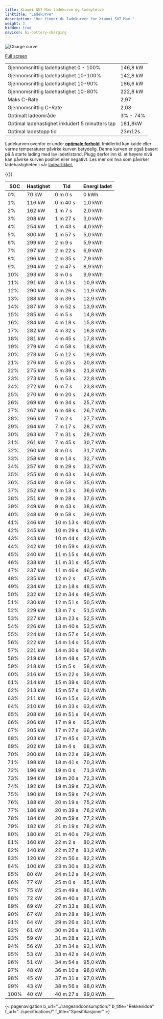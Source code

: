 ```yaml
---
title: Xiaomi SU7 Max ladekurve og ladeytelse
linktitle: "Ladekurve"
description: "Her finner du ladekurven for Xiaomi SU7 Max."
weight: 3
hidden: true
navicon: bi-battery-charging
---
```

<!-- markdownlint-disable MD033 -->
<img src="/images/models/xiaomi/su7/su7_max/chargingcurve.svg" alt="Charge curve" class="img-fluid">

[Full screen](/images/models/xiaomi/su7/su7_max/chargingcurve.svg)


<table class="table table-striped border">
<tbody>
<tr>
<td>Gjennomsnittlig ladehastighet 0 - 100%</td><td>146,8 kW</td>
</tr>
<tr>
<td>Gjennomsnittlig ladehastighet 10-100%</td><td>142,8 kW</td>
</tr>
<tr>
<td>Gjennomsnittlig ladehastighet 10-90%</td><td>186,6 kW</td>
</tr>
<tr>
<td>Gjennomsnittlig ladehastighet 10-80%</td><td>222,8 kW</td>
</tr>
<tr>
<td>Maks C-Rate</td><td>2,97</td>
</tr>
<tr>
<td>Gjennomsnittlig C-Rate</td><td>2,03</td>
</tr>
<tr>
<td>Optimalt ladeområde</td><td>3% - 74%</td>
</tr>
<tr>
<td>Optimal ladehastighet inkludert 5 minutters tap</td><td>181,8kW</td>
</tr>
<tr>
<td>Optimal ladestopp tid</td><td>23m12s</td>
</tr>
</tbody>
</table>


Ladekurven ovenfor er under **[optimale forhold](../../../../../technology/battery/charging/#temperatur)**. Imidlertid kan kalde eller varme temperaturer påvirke kurven betydelig. Denne kurven er også basert på å starte lading med lav ladetilstand. Plugg derfor inn kl. et høyere nivå kan påvirke kurven positivt eller negativt. Les mer om hva som påvirker ladehastigheten i vår [ladeartikkel.](../../../../../technology/battery/charging/)


{{<evkxdisplayaddarticle />}}
<table class="table table-striped border">
<thead>
<tr><th>SOC</th><th>Hastighet</th><th>Tid</th><th>Energi ladet</th></tr>
</thead>
<tbody>
<tr>
<td>0%</td><td>70 kW</td><td> 0 m 0 s </td><td>0 kWh </td>
</tr>
<tr>
<td>1%</td><td>116 kW</td><td> 0 m 40 s </td><td>1,0 kWh </td>
</tr>
<tr>
<td>2%</td><td>162 kW</td><td> 1 m 7 s </td><td>2,0 kWh </td>
</tr>
<tr>
<td>3%</td><td>208 kW</td><td> 1 m 27 s </td><td>3,0 kWh </td>
</tr>
<tr>
<td>4%</td><td>254 kW</td><td> 1 m 43 s </td><td>4,0 kWh </td>
</tr>
<tr>
<td>5%</td><td>300 kW</td><td> 1 m 57 s </td><td>5,0 kWh </td>
</tr>
<tr>
<td>6%</td><td>299 kW</td><td> 2 m 9 s </td><td>5,9 kWh </td>
</tr>
<tr>
<td>7%</td><td>297 kW</td><td> 2 m 22 s </td><td>6,9 kWh </td>
</tr>
<tr>
<td>8%</td><td>296 kW</td><td> 2 m 35 s </td><td>7,9 kWh </td>
</tr>
<tr>
<td>9%</td><td>294 kW</td><td> 2 m 47 s </td><td>8,9 kWh </td>
</tr>
<tr>
<td>10%</td><td>293 kW</td><td> 3 m 0 s </td><td>9,9 kWh </td>
</tr>
<tr>
<td>11%</td><td>291 kW</td><td> 3 m 13 s </td><td>10,9 kWh </td>
</tr>
<tr>
<td>12%</td><td>290 kW</td><td> 3 m 26 s </td><td>11,9 kWh </td>
</tr>
<tr>
<td>13%</td><td>288 kW</td><td> 3 m 39 s </td><td>12,9 kWh </td>
</tr>
<tr>
<td>14%</td><td>287 kW</td><td> 3 m 52 s </td><td>13,9 kWh </td>
</tr>
<tr>
<td>15%</td><td>285 kW</td><td> 4 m 5 s </td><td>14,8 kWh </td>
</tr>
<tr>
<td>16%</td><td>284 kW</td><td> 4 m 18 s </td><td>15,8 kWh </td>
</tr>
<tr>
<td>17%</td><td>282 kW</td><td> 4 m 32 s </td><td>16,8 kWh </td>
</tr>
<tr>
<td>18%</td><td>281 kW</td><td> 4 m 45 s </td><td>17,8 kWh </td>
</tr>
<tr>
<td>19%</td><td>279 kW</td><td> 4 m 58 s </td><td>18,8 kWh </td>
</tr>
<tr>
<td>20%</td><td>278 kW</td><td> 5 m 12 s </td><td>19,8 kWh </td>
</tr>
<tr>
<td>21%</td><td>276 kW</td><td> 5 m 25 s </td><td>20,8 kWh </td>
</tr>
<tr>
<td>22%</td><td>275 kW</td><td> 5 m 39 s </td><td>21,8 kWh </td>
</tr>
<tr>
<td>23%</td><td>273 kW</td><td> 5 m 53 s </td><td>22,8 kWh </td>
</tr>
<tr>
<td>24%</td><td>272 kW</td><td> 6 m 7 s </td><td>23,8 kWh </td>
</tr>
<tr>
<td>25%</td><td>270 kW</td><td> 6 m 20 s </td><td>24,8 kWh </td>
</tr>
<tr>
<td>26%</td><td>269 kW</td><td> 6 m 34 s </td><td>25,7 kWh </td>
</tr>
<tr>
<td>27%</td><td>267 kW</td><td> 6 m 48 s </td><td>26,7 kWh </td>
</tr>
<tr>
<td>28%</td><td>266 kW</td><td> 7 m 2 s </td><td>27,7 kWh </td>
</tr>
<tr>
<td>29%</td><td>264 kW</td><td> 7 m 17 s </td><td>28,7 kWh </td>
</tr>
<tr>
<td>30%</td><td>263 kW</td><td> 7 m 31 s </td><td>29,7 kWh </td>
</tr>
<tr>
<td>31%</td><td>261 kW</td><td> 7 m 45 s </td><td>30,7 kWh </td>
</tr>
<tr>
<td>32%</td><td>260 kW</td><td> 8 m 0 s </td><td>31,7 kWh </td>
</tr>
<tr>
<td>33%</td><td>258 kW</td><td> 8 m 14 s </td><td>32,7 kWh </td>
</tr>
<tr>
<td>34%</td><td>257 kW</td><td> 8 m 29 s </td><td>33,7 kWh </td>
</tr>
<tr>
<td>35%</td><td>255 kW</td><td> 8 m 43 s </td><td>34,6 kWh </td>
</tr>
<tr>
<td>36%</td><td>254 kW</td><td> 8 m 58 s </td><td>35,6 kWh </td>
</tr>
<tr>
<td>37%</td><td>252 kW</td><td> 9 m 13 s </td><td>36,6 kWh </td>
</tr>
<tr>
<td>38%</td><td>251 kW</td><td> 9 m 28 s </td><td>37,6 kWh </td>
</tr>
<tr>
<td>39%</td><td>249 kW</td><td> 9 m 43 s </td><td>38,6 kWh </td>
</tr>
<tr>
<td>40%</td><td>248 kW</td><td> 9 m 58 s </td><td>39,6 kWh </td>
</tr>
<tr>
<td>41%</td><td>246 kW</td><td> 10 m 13 s </td><td>40,6 kWh </td>
</tr>
<tr>
<td>42%</td><td>245 kW</td><td> 10 m 29 s </td><td>41,6 kWh </td>
</tr>
<tr>
<td>43%</td><td>243 kW</td><td> 10 m 44 s </td><td>42,6 kWh </td>
</tr>
<tr>
<td>44%</td><td>242 kW</td><td> 10 m 59 s </td><td>43,6 kWh </td>
</tr>
<tr>
<td>45%</td><td>240 kW</td><td> 11 m 15 s </td><td>44,6 kWh </td>
</tr>
<tr>
<td>46%</td><td>238 kW</td><td> 11 m 31 s </td><td>45,5 kWh </td>
</tr>
<tr>
<td>47%</td><td>237 kW</td><td> 11 m 46 s </td><td>46,5 kWh </td>
</tr>
<tr>
<td>48%</td><td>235 kW</td><td> 12 m 2 s </td><td>47,5 kWh </td>
</tr>
<tr>
<td>49%</td><td>234 kW</td><td> 12 m 18 s </td><td>48,5 kWh </td>
</tr>
<tr>
<td>50%</td><td>232 kW</td><td> 12 m 34 s </td><td>49,5 kWh </td>
</tr>
<tr>
<td>51%</td><td>230 kW</td><td> 12 m 51 s </td><td>50,5 kWh </td>
</tr>
<tr>
<td>52%</td><td>229 kW</td><td> 13 m 7 s </td><td>51,5 kWh </td>
</tr>
<tr>
<td>53%</td><td>227 kW</td><td> 13 m 23 s </td><td>52,5 kWh </td>
</tr>
<tr>
<td>54%</td><td>226 kW</td><td> 13 m 40 s </td><td>53,5 kWh </td>
</tr>
<tr>
<td>55%</td><td>224 kW</td><td> 13 m 57 s </td><td>54,4 kWh </td>
</tr>
<tr>
<td>56%</td><td>222 kW</td><td> 14 m 14 s </td><td>55,4 kWh </td>
</tr>
<tr>
<td>57%</td><td>221 kW</td><td> 14 m 30 s </td><td>56,4 kWh </td>
</tr>
<tr>
<td>58%</td><td>219 kW</td><td> 14 m 48 s </td><td>57,4 kWh </td>
</tr>
<tr>
<td>59%</td><td>218 kW</td><td> 15 m 5 s </td><td>58,4 kWh </td>
</tr>
<tr>
<td>60%</td><td>216 kW</td><td> 15 m 22 s </td><td>59,4 kWh </td>
</tr>
<tr>
<td>61%</td><td>214 kW</td><td> 15 m 39 s </td><td>60,4 kWh </td>
</tr>
<tr>
<td>62%</td><td>213 kW</td><td> 15 m 57 s </td><td>61,4 kWh </td>
</tr>
<tr>
<td>63%</td><td>211 kW</td><td> 16 m 15 s </td><td>62,4 kWh </td>
</tr>
<tr>
<td>64%</td><td>210 kW</td><td> 16 m 33 s </td><td>63,4 kWh </td>
</tr>
<tr>
<td>65%</td><td>208 kW</td><td> 16 m 51 s </td><td>64,4 kWh </td>
</tr>
<tr>
<td>66%</td><td>206 kW</td><td> 17 m 9 s </td><td>65,3 kWh </td>
</tr>
<tr>
<td>67%</td><td>205 kW</td><td> 17 m 27 s </td><td>66,3 kWh </td>
</tr>
<tr>
<td>68%</td><td>203 kW</td><td> 17 m 45 s </td><td>67,3 kWh </td>
</tr>
<tr>
<td>69%</td><td>202 kW</td><td> 18 m 4 s </td><td>68,3 kWh </td>
</tr>
<tr>
<td>70%</td><td>200 kW</td><td> 18 m 22 s </td><td>69,3 kWh </td>
</tr>
<tr>
<td>71%</td><td>198 kW</td><td> 18 m 41 s </td><td>70,3 kWh </td>
</tr>
<tr>
<td>72%</td><td>196 kW</td><td> 19 m 0 s </td><td>71,3 kWh </td>
</tr>
<tr>
<td>73%</td><td>194 kW</td><td> 19 m 20 s </td><td>72,3 kWh </td>
</tr>
<tr>
<td>74%</td><td>192 kW</td><td> 19 m 39 s </td><td>73,3 kWh </td>
</tr>
<tr>
<td>75%</td><td>190 kW</td><td> 19 m 59 s </td><td>74,2 kWh </td>
</tr>
<tr>
<td>76%</td><td>188 kW</td><td> 20 m 19 s </td><td>75,2 kWh </td>
</tr>
<tr>
<td>77%</td><td>186 kW</td><td> 20 m 39 s </td><td>76,2 kWh </td>
</tr>
<tr>
<td>78%</td><td>184 kW</td><td> 20 m 59 s </td><td>77,2 kWh </td>
</tr>
<tr>
<td>79%</td><td>182 kW</td><td> 21 m 19 s </td><td>78,2 kWh </td>
</tr>
<tr>
<td>80%</td><td>180 kW</td><td> 21 m 40 s </td><td>79,2 kWh </td>
</tr>
<tr>
<td>81%</td><td>160 kW</td><td> 22 m 2 s </td><td>80,2 kWh </td>
</tr>
<tr>
<td>82%</td><td>140 kW</td><td> 22 m 27 s </td><td>81,2 kWh </td>
</tr>
<tr>
<td>83%</td><td>120 kW</td><td> 22 m 56 s </td><td>82,2 kWh </td>
</tr>
<tr>
<td>84%</td><td>100 kW</td><td> 23 m 30 s </td><td>83,2 kWh </td>
</tr>
<tr>
<td>85%</td><td>80 kW</td><td> 24 m 12 s </td><td>84,2 kWh </td>
</tr>
<tr>
<td>86%</td><td>77 kW</td><td> 25 m 0 s </td><td>85,1 kWh </td>
</tr>
<tr>
<td>87%</td><td>75 kW</td><td> 25 m 49 s </td><td>86,1 kWh </td>
</tr>
<tr>
<td>88%</td><td>72 kW</td><td> 26 m 40 s </td><td>87,1 kWh </td>
</tr>
<tr>
<td>89%</td><td>69 kW</td><td> 27 m 33 s </td><td>88,1 kWh </td>
</tr>
<tr>
<td>90%</td><td>67 kW</td><td> 28 m 28 s </td><td>89,1 kWh </td>
</tr>
<tr>
<td>91%</td><td>64 kW</td><td> 29 m 26 s </td><td>90,1 kWh </td>
</tr>
<tr>
<td>92%</td><td>61 kW</td><td> 30 m 26 s </td><td>91,1 kWh </td>
</tr>
<tr>
<td>93%</td><td>59 kW</td><td> 31 m 28 s </td><td>92,1 kWh </td>
</tr>
<tr>
<td>94%</td><td>56 kW</td><td> 32 m 34 s </td><td>93,1 kWh </td>
</tr>
<tr>
<td>95%</td><td>53 kW</td><td> 33 m 42 s </td><td>94,0 kWh </td>
</tr>
<tr>
<td>96%</td><td>51 kW</td><td> 34 m 54 s </td><td>95,0 kWh </td>
</tr>
<tr>
<td>97%</td><td>48 kW</td><td> 36 m 10 s </td><td>96,0 kWh </td>
</tr>
<tr>
<td>98%</td><td>45 kW</td><td> 37 m 31 s </td><td>97,0 kWh </td>
</tr>
<tr>
<td>99%</td><td>43 kW</td><td> 38 m 56 s </td><td>98,0 kWh </td>
</tr>
<tr>
<td>100%</td><td>40 kW</td><td> 40 m 27 s </td><td>99,0 kWh </td>
</tr>
</tbody>
</table>


{< pagenavigation b_url="../rangeandconsumption/" b_title="Rekkevidde" f_url="../specifications/" f_title="Spesifikasjoner" >}
